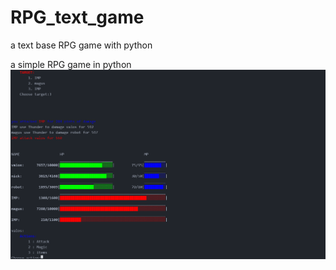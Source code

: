 # RPG_text_game
a text base RPG game with python

a simple RPG game in python
![RPG_game](https://github.com/mhe1999/RPG_text_game/blob/master/screen.png)
